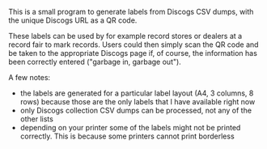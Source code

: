 This is a small program to generate labels from Discogs CSV dumps, with the unique Discogs URL as a QR code.

These labels can be used by for example record stores or dealers at a record fair to mark records. Users could then simply scan the QR code and be taken to the appropriate Discogs page if, of course, the information has been correctly entered ("garbage in, garbage out").

A few notes:

* the labels are generated for a particular label layout (A4, 3 columns, 8 rows) because those are the only labels that I have available right now
* only Discogs collection CSV dumps can be processed, not any of the other lists
* depending on your printer some of the labels might not be printed correctly. This is because some printers cannot print borderless
